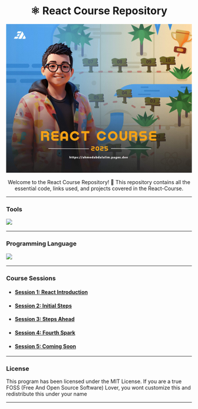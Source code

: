 <h1 align="center">⚛️ React Course Repository</h1>

![React Course](./repository-assets/banner.jpg "React Course Banner")

<p align="center">Welcome to the React Course Repository! 🚀 This repository contains all the essential code, links used, and projects covered in the React-Course.</p>

---

### Tools

<p>
    <a href="#">
      <img src="https://skillicons.dev/icons?i=vscode" />
    </a>
</p>

---

### Programming Language

<p>
    <a href="#">
      <img src="https://skillicons.dev/icons?i=html,css,js,bootstrap,react" />
    </a>
</p>

---

### Course Sessions

- #### [Session 1: React Introduction](https://github.com/ahmed-abd-alalim/React-Course/tree/session-1-react-introduction)

- #### [Session 2: Initial Steps](https://github.com/ahmed-abd-alalim/React-Course/tree/session-2-initial-steps)

- #### [Session 3: Steps Ahead](https://github.com/ahmed-abd-alalim/React-Course/tree/session-3-steps-ahead)
  
- #### [Session 4: Fourth Spark](https://github.com/ahmed-abd-alalim/React-Course/tree/session-4-fourth-spark)
  
- #### [Session 5: Coming Soon](https://github.com/ahmed-abd-alalim/React-Course)

---

### License

This program has been licensed under the MIT License. If you are a true FOSS (Free And Open Source Software) Lover, you wont customize this and redistribute this under your name

---

